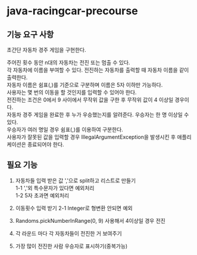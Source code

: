 # java-racingcar-precourse

## 기능 요구 사항
초간단 자동차 경주 게임을 구현한다.

주어진 횟수 동안 n대의 자동차는 전진 또는 멈출 수 있다.<br>
각 자동차에 이름을 부여할 수 있다. 전진하는 자동차를 출력할 때 자동차 이름을 같이 출력한다.<br>
자동차 이름은 쉼표(,)를 기준으로 구분하며 이름은 5자 이하만 가능하다.<br>
사용자는 몇 번의 이동을 할 것인지를 입력할 수 있어야 한다.<br>
전진하는 조건은 0에서 9 사이에서 무작위 값을 구한 후 무작위 값이 4 이상일 경우이다.<br>
자동차 경주 게임을 완료한 후 누가 우승했는지를 알려준다. 우승자는 한 명 이상일 수 있다.<br>
우승자가 여러 명일 경우 쉼표(,)를 이용하여 구분한다.<br>
사용자가 잘못된 값을 입력할 경우 IllegalArgumentException을 발생시킨 후 애플리케이션은 종료되어야 한다.<br>

## 필요 기능 
1. 자동차들 입력 받은 값 ','으로 split하고 리스트로 만들기<br>
  1-1 ','외 특수문자가 있다면 예외처리<br>
  1-2 5자 초과면 예외처리<br>
   
2. 이동횟수 입력 받기
  2-1 Integer로 형변환 안되면 예외

3. Randoms.pickNumberInRange(0, 9) 사용해서 4이상일 경우 전진

4. 각 라운드 마다 각 자동차들이 전진한 거 보여주기

5. 가장 많이 전진한 사람 우승자로 표시하기(중복가능)


